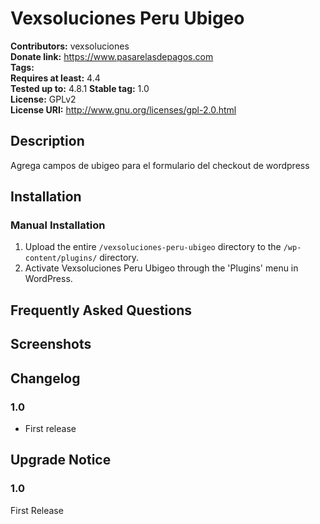 # Vexsoluciones Peru Ubigeo #
**Contributors:**      vexsoluciones  
**Donate link:**       https://www.pasarelasdepagos.com  
**Tags:**  
**Requires at least:** 4.4  
**Tested up to:**      4.8.1 
**Stable tag:**        1.0  
**License:**           GPLv2  
**License URI:**       http://www.gnu.org/licenses/gpl-2.0.html  

## Description ##

Agrega campos de ubigeo para el formulario del checkout de wordpress

## Installation ##

### Manual Installation ###

1. Upload the entire `/vexsoluciones-peru-ubigeo` directory to the `/wp-content/plugins/` directory.
2. Activate Vexsoluciones Peru Ubigeo through the 'Plugins' menu in WordPress.

## Frequently Asked Questions ##


## Screenshots ##


## Changelog ##

### 1.0 ###
* First release

## Upgrade Notice ##

### 1.0 ###
First Release
